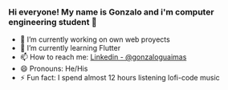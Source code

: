 ### Hi everyone! My name is Gonzalo and i'm computer engineering student 👋

- 🔭 I’m currently working on own web proyects
- 🌱 I’m currently learning Flutter
- 📫 How to reach me: [Linkedin - @gonzaloguaimas](www.linkedin.com/in/gonzaloguaimas)
- 😄 Pronouns: He/His
- ⚡ Fun fact: I spend almost 12 hours listening lofi-code music

